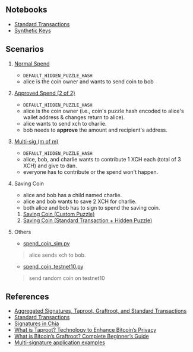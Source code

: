 
## Notebooks
- [Standard Transactions](./standard-txn.ipynb)
- [Synthetic Keys](./synthetic-keys.ipynb)

## Scenarios
1. [Normal Spend](code/normal-spend.py)
    - `DEFAULT_HIDDEN_PUZZLE_HASH`
    - alice is the coin owner and wants to send coin to bob
    
1. [Approved Spend (2 of 2)](code/approved-spend.py)
    - `DEFAULT_HIDDEN_PUZZLE_HASH`
    - alice is the coin owner (i.e., coin's puzzle hash encoded to alice's wallet address & changes return to alice).
    - alice wants to send xch to charlie.
    - bob needs to **approve** the amount and recipient's address.

1. [Multi-sig (m of m)](code/multi-sig-m-of-m.py)
    - `DEFAULT_HIDDEN_PUZZLE_HASH`
    - alice, bob, and charlie wants to contribute 1 XCH each (total of 3 XCH) and give to dan.
    - everyone has to contribute or the spend won't happen. 
    
1. Saving Coin
    - alice and bob has a child named charlie.
    - alice and bob wants to save 2 XCH for charlie.
    - both alice and bob has to sign to spend the saving coin.
    1. [Saving Coin (Custom Puzzle)](code/scenario-1.py)
    1. [Saving Coin (Standard Transaction + Hidden Puzzle)](code/scenario-1-hidden-puzzle.py)

1. Others
    - [spend_coin_sim.py](code/spend_coin_sim.py)
    > alice sends xch to bob.

    - [spend_coin_testnet10.py](code/spend_coin_testnet10.py)
    > send random coin on testnet10

## References
- [Aggregated Signatures, Taproot, Graftroot, and Standard Transactions](https://www.chia.net/2021/05/27/Agrgregated-Sigs-Taproot-Graftroot.html)
- [Standard Transactions](https://chialisp.com/standard-transactions)
- [Signatures in Chia](https://aggsig.me/signatures.html)
- [What is Taproot? Technology to Enhance Bitcoin’s Privacy](https://blockonomi.com/bitcoin-taproot/)
- [What is Bitcoin’s Graftroot? Complete Beginner’s Guide](https://blockonomi.com/bitcoin-graftroot/)
- [Multi-signature application examples](https://en.bitcoin.it/wiki/Multi-signature)